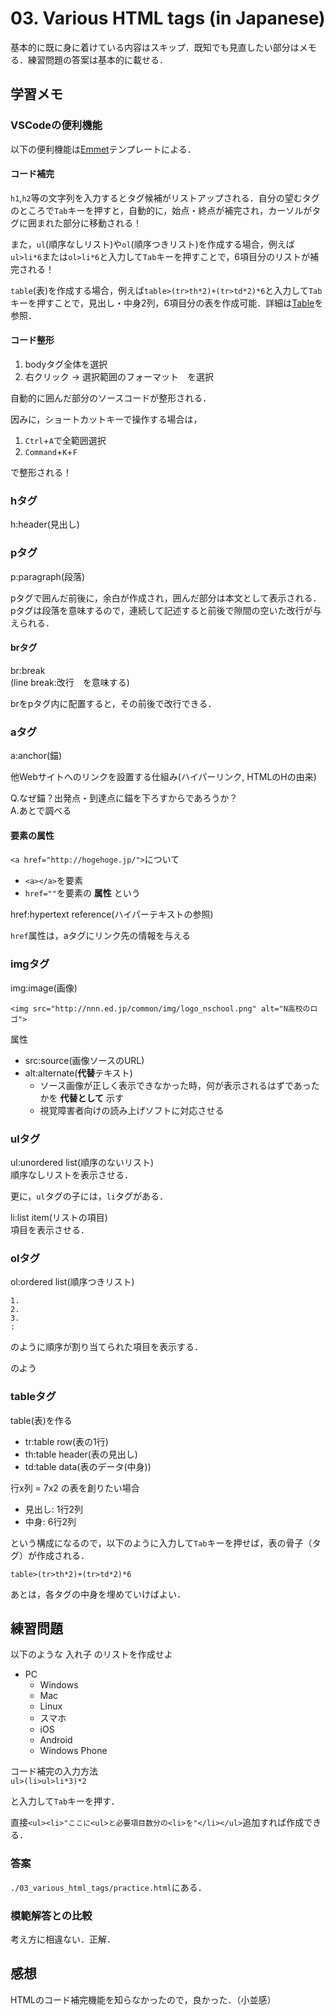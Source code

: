 # 03. Various HTML tags (in Japanese)

基本的に既に身に着けている内容はスキップ．既知でも見直したい部分はメモる．練習問題の答案は基本的に載せる．

## 学習メモ

### VSCodeの便利機能

以下の便利機能は[Emmet](https://emmet.io/)テンプレートによる．

#### コード補完

`h1`,`h2`等の文字列を入力するとタグ候補がリストアップされる．自分の望むタグのところで`Tab`キーを押すと，自動的に，始点・終点が補完され，カーソルがタグに囲まれた部分に移動される！

また，`ul`(順序なしリスト)や`ol`(順序つきリスト)を作成する場合，例えば`ul>li*6`または`ol>li*6`と入力して`Tab`キーを押すことで，6項目分のリストが補完される！

`table`(表)を作成する場合，例えば`table>(tr>th*2)+(tr>td*2)*6`と入力して`Tab`キーを押すことで，見出し・中身2列，6項目分の表を作成可能．詳細は[Table]()を参照．

#### コード整形

1. bodyタグ全体を選択
2. 右クリック -> 選択範囲のフォーマット　を選択

自動的に囲んだ部分のソースコードが整形される．

因みに，ショートカットキーで操作する場合は，

1. `Ctrl`+`A`で全範囲選択
2. `Command`+`K`+`F`

で整形される！

### hタグ

h:header(見出し)

### pタグ

p:paragraph(段落)

pタグで囲んだ前後に，余白が作成され，囲んだ部分は本文として表示される．
pタグは段落を意味するので，連続して記述すると前後で隙間の空いた改行が与えられる．

#### brタグ

br:break<br>
(line break:改行　を意味する)

brをpタグ内に配置すると，その前後で改行できる．

### aタグ

a:anchor(錨)

他Webサイトへのリンクを設置する仕組み(ハイパーリンク, HTMLのHの由来)

Q.なぜ錨？出発点・到達点に錨を下ろすからであろうか？<br>
A.あとで調べる


#### 要素の属性

`<a href="http://hogehoge.jp/">`について

- `<a></a>`を要素
- `href=""`を要素の **属性** 
という

href:hypertext reference(ハイパーテキストの参照)

`href`属性は，aタグにリンク先の情報を与える

### imgタグ

img:image(画像)

`<img src="http://nnn.ed.jp/common/img/logo_nschool.png" alt="N高校のロゴ">`

属性<br>
- src:source(画像ソースのURL)
- alt:alternate(**代替**テキスト)　
    - ソース画像が正しく表示できなかった時，何が表示されるはずであったかを **代替として** 示す
    - 視覚障害者向けの読み上げソフトに対応させる

### ulタグ

ul:unordered list(順序のないリスト)<br>
順序なしリストを表示させる．

更に，`ul`タグの子には，`li`タグがある．

li:list item(リストの項目)<br>
項目を表示させる．

### olタグ

ol:ordered list(順序つきリスト)<br>

```
1.
2.  
3. 
:
```

のように順序が割り当てられた項目を表示する．

のよう

### tableタグ

table(表)を作る

- tr:table row(表の1行)
- th:table header(表の見出し)
- td:table data(表のデータ(中身))


行x列 = 7x2 の表を創りたい場合<br>
- 見出し: 1行2列
- 中身: 6行2列

という構成になるので，以下のように入力して`Tab`キーを押せば，表の骨子（タグ）が作成される．

```
table>(tr>th*2)+(tr>td*2)*6
```

あとは，各タグの中身を埋めていけばよい．

## 練習問題

以下のような 入れ子 のリストを作成せよ


- PC
    - Windows
    - Mac
    - Linux
    - スマホ
    - iOS
    - Android
    - Windows Phone 

コード補完の入力方法<br>
`ul>(li>ul>li*3)*2`

と入力して`Tab`キーを押す．

直接`<ul><li>"ここに<ul>と必要項目数分の<li>を"</li></ul>`追加すれば作成できる．

### 答案

`./03_various_html_tags/practice.html`にある．

### 模範解答との比較

考え方に相違ない．正解．

## 感想

HTMLのコード補完機能を知らなかったので，良かった．（小並感）